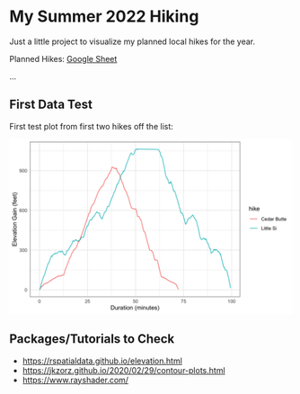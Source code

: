 # My Summer 2022 Hiking

Just a little project to visualize my planned local hikes for the year.

Planned Hikes: [Google Sheet](https://docs.google.com/spreadsheets/d/1-LZD7FF370BBgl5_OMwNMVJhWDg4ZQUThuMZnUYJLGo/edit?usp=sharing)

...

## First Data Test

First test plot from first two hikes off the list:

![](images/test_plot_01.png)

## Packages/Tutorials to Check

* https://rspatialdata.github.io/elevation.html
* https://jkzorz.github.io/2020/02/29/contour-plots.html
* https://www.rayshader.com/

